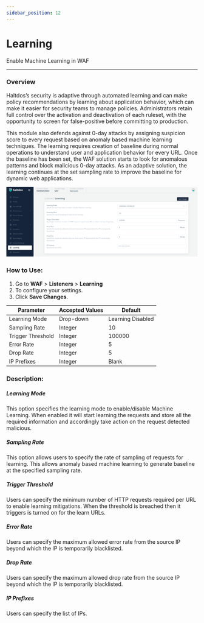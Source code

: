 ```yaml
---
sidebar_position: 12
---
```


# Learning
Enable Machine Learning in WAF

---

### Overview 

Haltdos’s security is adaptive through automated learning and can make policy recommendations by learning about application behavior, which can make it easier for security teams to manage policies. Administrators retain full control over the activation and deactivation of each ruleset, with the opportunity to screen for false-positive before committing to production.

This module also defends against 0-day attacks by assigning suspicion score to every request based on anomaly based machine learning techniques. The learning requires creation of baseline during normal operations to understand user and application behavior for every URL. Once the baseline has been set, the WAF solution starts to look for anomalous patterns and block malicious 0-day attacks. As an adaptive solution, the learning continues at the set sampling rate to improve the baseline for dynamic web applications.

![learning](/img/waf/v2/learning.png)

### How to Use:

1. Go to **WAF** > **Listeners** > **Learning**
2. To configure your settings. 
3. Click **Save Changes**.

| Parameter | Accepted Values| Default
| ----------- | ----------- |--------|
| Learning Mode|Drop-down|Learning Disabled
Sampling Rate|Integer|10
Trigger Threshold |Integer|100000
Error Rate|Integer|5
Drop Rate|Integer|5
IP Prefixes|Integer|Blank

### Description:

##### **Learning Mode**

This option specifies the learning mode to enable/disable Machine Learning. When enabled it will start learning the requests and store all the required information and accordingly take action on the request detected malicious.

##### **Sampling Rate**

This option allows users to specify the rate of sampling of requests for learning. This allows anomaly based machine learning to generate baseline at the specified sampling rate.

##### **Trigger Threshold**

Users can specify the minimum number of HTTP requests required per URL to enable learning mitigations. When the threshold is breached then it triggers is turned on for the learn URLs.

##### **Error Rate**

Users can specify the maximum allowed error rate from the source IP beyond which the IP is temporarily blacklisted.

##### **Drop Rate**

Users can specify the maximum allowed drop rate from the source IP beyond which the IP is temporarily blacklisted.

##### **IP Prefixes**

Users can specify the list of IPs.